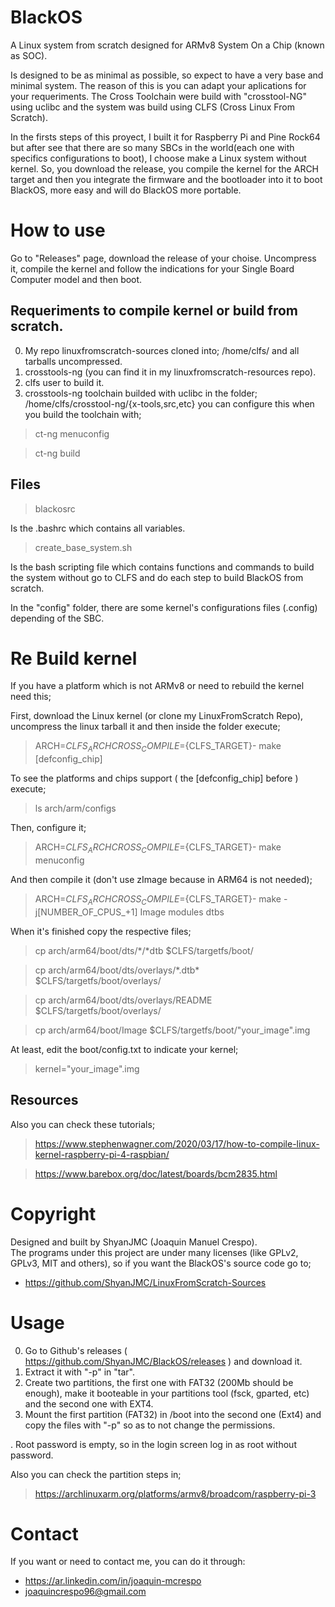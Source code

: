 # BlackOS
A Linux system from scratch designed for ARMv8 System On a Chip (known as SOC). 

Is designed to be as minimal as possible, so expect to have a very base and minimal system. The reason of this is you can adapt your aplications for your requeriments.
The Cross Toolchain were build with "crosstool-NG" using uclibc and the system was build using CLFS (Cross Linux From Scratch).

In the firsts steps of this proyect, I built it for Raspberry Pi and Pine Rock64 but after see that there are so many SBCs in the world(each one with specifics configurations to boot), I choose make a Linux system without kernel. So, you download the release, you compile the kernel for the ARCH target and then you integrate the firmware and the bootloader into it to boot BlackOS, more easy and will do BlackOS more portable. 

# How to use
Go to "Releases" page, download the release of your choise. Uncompress it, compile the kernel and follow the indications for your Single Board Computer model and then boot.

## Requeriments to compile kernel or build from scratch.
0. My repo linuxfromscratch-sources cloned into; /home/clfs/ and all tarballs uncompressed.
1. crosstools-ng (you can find it in my linuxfromscratch-resources repo).
2. clfs user to build it.
3. crosstools-ng toolchain builded with uclibc in the folder; /home/clfs/crosstool-ng/{x-tools,src,etc} you can configure this when you build the toolchain with; 
> ct-ng menuconfig

> ct-ng build

## Files
> blackosrc

Is the .bashrc which contains all variables.

> create_base_system.sh

Is the bash scripting file which contains functions and commands to build the system without go to CLFS and do each step to build BlackOS from scratch.

In the "config" folder, there are some kernel's configurations files (.config) depending of the SBC.

# Re Build kernel
If you have a platform which is not ARMv8 or need to rebuild the kernel need this;

First, download the Linux kernel (or clone my LinuxFromScratch Repo), uncompress the linux tarball it and then inside the folder execute; 
> ARCH=${CLFS_ARCH} CROSS_COMPILE=${CLFS_TARGET}- make [defconfig_chip]

To see the platforms and chips support ( the [defconfig_chip] before ) execute;
> ls arch/arm/configs

Then, configure it;
> ARCH=${CLFS_ARCH} CROSS_COMPILE=${CLFS_TARGET}- make menuconfig

And then compile it (don't use zImage because in ARM64 is not needed);
> ARCH=${CLFS_ARCH} CROSS_COMPILE=${CLFS_TARGET}- make -j[NUMBER_OF_CPUS_+1] Image modules dtbs

When it's finished copy the respective files;
> cp arch/arm64/boot/dts/*/*dtb $CLFS/targetfs/boot/

> cp arch/arm64/boot/dts/overlays/\*.dtb\* $CLFS/targetfs/boot/overlays/

> cp arch/arm64/boot/dts/overlays/README $CLFS/targetfs/boot/overlays/

> cp arch/arm64/boot/Image $CLFS/targetfs/boot/"your_image".img

At least, edit the boot/config.txt to indicate your kernel;
> kernel="your_image".img

## Resources
Also you can check these tutorials;
> https://www.stephenwagner.com/2020/03/17/how-to-compile-linux-kernel-raspberry-pi-4-raspbian/

> https://www.barebox.org/doc/latest/boards/bcm2835.html

# Copyright
Designed and built by ShyanJMC (Joaquin Manuel Crespo). <br>
The programs under this project are under many licenses (like GPLv2, GPLv3, MIT and others), so if you want the BlackOS's source code go to;
* https://github.com/ShyanJMC/LinuxFromScratch-Sources 

# Usage
0. Go to Github's releases ( https://github.com/ShyanJMC/BlackOS/releases ) and download it.
1. Extract it with "-p" in "tar". 
2. Create two partitions, the first one with FAT32 (200Mb should be enough), make it booteable in your partitions tool (fsck, gparted, etc) and the second one with EXT4.
3. Mount the first partition (FAT32) in /boot into the second one (Ext4) and copy the files with "-p" so as to not change the permissions.

. Root password is empty, so in the login screen log in as root without password.

Also you can check the partition steps in;
> https://archlinuxarm.org/platforms/armv8/broadcom/raspberry-pi-3 

# Contact
If you want or need to contact me, you can do it through:
* https://ar.linkedin.com/in/joaquin-mcrespo
* joaquincrespo96@gmail.com
